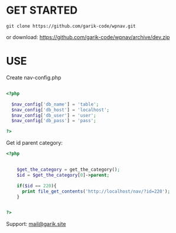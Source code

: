 # GET STARTED

```
git clone https://github.com/garik-code/wpnav.git
```

or download: https://github.com/garik-code/wpnav/archive/dev.zip

# USE

Create nav-config.php

``` PHP

<?php

  $nav_config['db_name'] = 'table';
  $nav_config['db_host'] = 'localhost';
  $nav_config['db_user'] = 'user';
  $nav_config['db_pass'] = 'pass';

?>


```

Get id parent category:

``` PHP
<?php


    $get_the_category = get_the_category();
    $id = $get_the_category[0]->parent;

    if($id == 220){
      print file_get_contents('http://localhost/nav/?id=220');
    }


?>
```


Support: mail@garik.site
